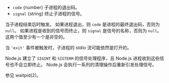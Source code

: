 <!-- YAML
added: v0.1.90
-->

* `code` {number} 子进程的退出码。
* `signal` {string} 终止子进程的信号。

当子进程结束后时触发。
如果进程退出，则 `code` 是进程的最终退出码，否则为 `null`。
如果进程是收到的信号而终止，则 `signal` 是信号的名称，否则为 `null`。
这两个值至少有一个是非空的。

当 `'exit'` 事件被触发时，子进程的 stdio 流可能依然是打开的。

Node.js 建立了 `SIGINT` 和 `SIGTERM` 的信号处理程序，且 Node.js 进程收到这些信号也不会立即终止。
Node.js 会执行一系列的清理操作后重新引发处理信号。

参见 waitpid(2)。

